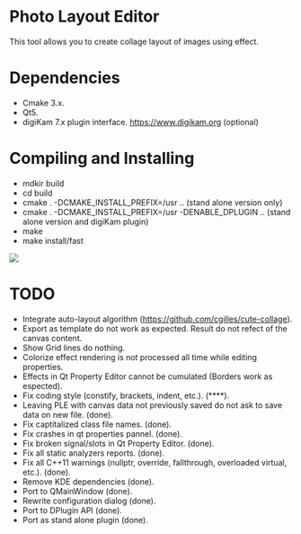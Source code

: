 # Photo Layout Editor

This tool allows you to create collage layout of images using effect.

# Dependencies

- Cmake 3.x.
- Qt5.
- digiKam 7.x plugin interface. <https://www.digikam.org> (optional)

# Compiling and Installing

- mdkir build
- cd build
- cmake . -DCMAKE_INSTALL_PREFIX=/usr ..                            (stand alone version only)
- cmake . -DCMAKE_INSTALL_PREFIX=/usr -DENABLE_DPLUGIN ..           (stand alone version and digiKam plugin)
- make
- make install/fast

![](https://i.imgur.com/79xs2Ef.png)

# TODO

- Integrate auto-layout algorithm (https://github.com/cgilles/cute-collage).
- Export as template do not work as expected. Result do not refect of the canvas content.
- Show Grid lines do nothing.
- Colorize effect rendering is not processed all time while editing properties.
- Effects in Qt Property Editor cannot be cumulated (Borders work as espected).
- Fix coding style (constify, brackets, indent, etc.).                                      (****).
- Leaving PLE with canvas data not previously saved do not ask to save data on new file.    (done).
- Fix captitalized class file names.                                                        (done).
- Fix crashes in qt properties pannel.                                                      (done).
- Fix broken signal/slots in Qt Property Editor.                                            (done).
- Fix all static analyzers reports.                                                         (done).
- Fix all C++11 warnings (nullptr, override, fallthrough, overloaded virtual, etc.).        (done).
- Remove KDE dependencies                                                                   (done).
- Port to QMainWindow                                                                       (done).
- Rewrite configuration dialog                                                              (done).
- Port to DPlugin API                                                                       (done).
- Port as stand alone plugin                                                                (done).
